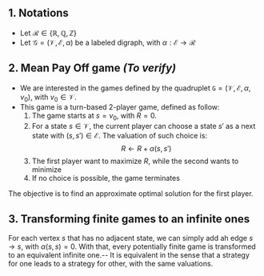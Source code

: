 ## 1. Notations
- Let $\mathcal{R}\in\{\mathbb{R},\mathbb{Q},\mathbb{Z}\}$ 
- Let $\mathcal{G}=(\mathcal{V},\mathcal{E},\alpha)$ be a labeled digraph, with $\alpha: \mathcal{E}\rightarrow  \mathcal{R}$

## 2. Mean Pay Off game *(To verify)*
- We are interested in the games defined by the quadruplet $\mathtt{G}=(\mathcal{V},\mathcal{E},\alpha,v_0),$ with $v_0\in \mathcal{V}.$
- This game is a turn-based $2$-player game, defined as follow:
	1. The game starts at $s=v_0,$ with $R=0.$ 
	2. For a state $s\in\mathcal{V},$ the current player can choose a state $s'$ as a next state with $(s,s')\in\mathcal{E}.$ The valuation of such choice is:
		$$
		R\leftarrow R+\alpha(s,s')
		$$
	3. The first player want to maximize $R,$ while the second wants to minimize
	4. If no choice is possible, the game terminates


The objective is to find an approximate optimal solution for the first player.

## 3. Transforming finite games to an infinite ones
For each vertex $s$ that has no adjacent state, we can simply add ah edge $s\rightarrow s$, with $\alpha(s,s)=0.$
With that, every potentially finite game is transformed to an equivalent infinite one.--
It is equivalent in the sense that a strategy for one leads to a strategy for other, with the same valuations.


